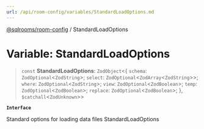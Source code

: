 ```yaml
---
url: /api/room-config/variables/StandardLoadOptions.md
---
```

[@sqlrooms/room-config](../index.md) / StandardLoadOptions

# Variable: StandardLoadOptions

> `const` **StandardLoadOptions**: `ZodObject`<{ `schema`: `ZodOptional`<`ZodString`>; `select`: `ZodOptional`<`ZodArray`<`ZodString`>>; `where`: `ZodOptional`<`ZodString`>; `view`: `ZodOptional`<`ZodBoolean`>; `temp`: `ZodOptional`<`ZodBoolean`>; `replace`: `ZodOptional`<`ZodBoolean`>; }, `$catchall`<`ZodUnknown`>>

**`Interface`**

Standard options for loading data files
StandardLoadOptions

